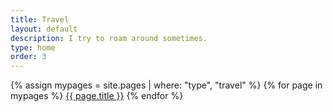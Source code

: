 ```yaml
---
title: Travel
layout: default
description: I try to roam around sometimes.
type: home
order: 3
---
```


<div class="section main">
	<div class="container">
		{% assign mypages = site.pages | where: "type", "travel" %}
		{% for page in mypages %}
		<a class="button" href="{{ page.url | relative_url }}">{{ page.title }}</a>
		{% endfor %}
	</div>
</div>